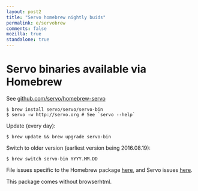 ```yaml
---
layout: post2
title: "Servo homebrew nightly buids"
permalink: e/servobrew
comments: false
mozilla: true
standalone: true
---
```


# Servo binaries available via Homebrew

See [github.com/servo/homebrew-servo](https://github.com/servo/homebrew-servo)

    $ brew install servo/servo/servo-bin
    $ servo -w http://servo.org # See `servo --help`

Update (every day):

    $ brew update && brew upgrade servo-bin

Switch to older version (earliest version being 2016.08.19):

    $ brew switch servo-bin YYYY.MM.DD

File issues specific to the Homebrew package [here](https://github.com/servo/homebrew-servo/issues),
and Servo issues [here](https://github.com/servo/servo/issues).

This package comes without browserhtml.
